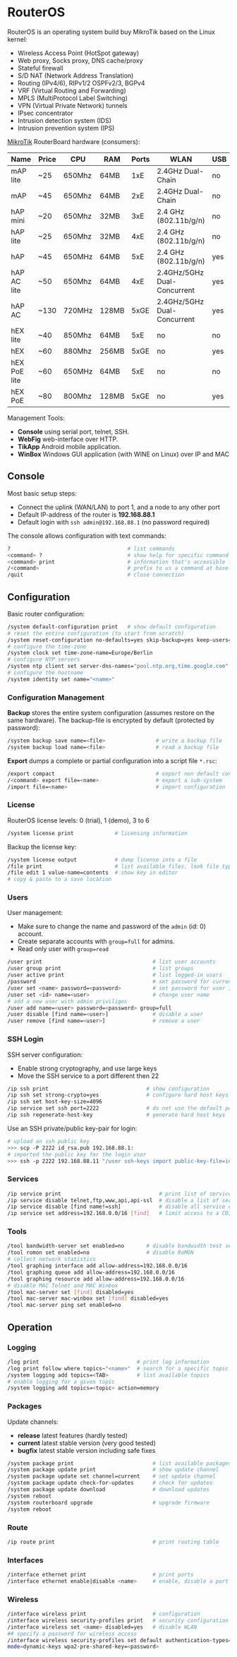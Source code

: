 # RouterOS

RouterOS is an operating system build buy MikroTik based on the Linux kernel:

* Wireless Access Point (HotSpot gateway)
* Web proxy, Socks proxy, DNS cache/proxy
* Stateful firewall
* S/D NAT (Network Address Translation)
* Routing (IPv4/6), RIPv1/2 OSPFv2/3, BGPv4
* VRF (Virtual Routing and Forwarding)
* MPLS (MultiProtocol Label Switching)
* VPN (Virtual Private Network) tunnels
* IPsec concentrator
* Intrusion detection system (IDS)
* Intrusion prevention system (IPS)

[MikroTik](https://mikrotik.com/products) RouterBoard hardware (consumers):

| Name         | Price | CPU    | RAM   | Ports | WLAN                          | USB | SFP | PoE        |
|--------------|-------|--------|-------|-------|-------------------------------|-----|-----|------------|
| mAP lite     | ~25   | 650Mhz |  64MB | 1xE   | 2.4GHz Dual-Chain             | no  | no  | 1x (in)    |
| mAP          | ~45   | 650Mhz |  64MB | 2xE   | 2.4GHz Dual-Chain             | no  | no  | 1x (in/out)|
| hAP mini     | ~20   | 650Mhz |  32MB | 3xE   | 2.4 GHz (802.11b/g/n)         | no  | no  | no         |
| hAP lite     | ~25   | 650Mhz |  32MB | 4xE   | 2.4 GHz (802.11b/g/n)         | no  | no  | no         |
| hAP          | ~45   | 650MHz |  64MB | 5xE   | 2.4 GHz (802.11b/g/n)         | yes | no  | 1x         |
| hAP AC lite  | ~50   | 650Mhz |  64MB | 4xE   | 2.4GHz/5GHz Dual-Concurrent   | yes | no  | 1x         |
| hAP AC       | ~130  | 720MHz | 128MB | 5xGE  | 2.4GHz/5GHz Dual-Concurrent   | yes | 1x  | 1x         |
| hEX lite     | ~40   | 850Mhz |  64MB | 5xE   | no                            | no  | no  | no         |
| hEX          | ~60   | 880Mhz | 256MB | 5xGE  | no                            | yes | no  | no         | 
| hEX PoE lite | ~60   | 650MHz |  64MB | 5xE   | no                            | no  | no  | 4x         |
| hEX PoE      | ~80   | 800Mhz | 128MB | 5xGE  | no                            | yes | 1x  | 4x         |

Management Tools:

* **Console** using serial port, telnet, SSH.
* **WebFig** web-interface over HTTP.
* **TikApp** Android mobile application.
* **WinBox** Windows GUI application (with WINE on Linux) over IP and MAC



## Console

Most basic setup steps:

* Connect the uplink (WAN/LAN) to port 1, and a node to any other port
* Default IP-address of the router is **192.168.88.1**
* Default login with `ssh admin@192.168.88.1` (no password required)

The console allows configuration with text commands:

```bash
?                                     # list commands
<command> ?                           # show help for specific command
<command> print                       # information that's accessible from particular command level
/<command>                            # prefix to us a command at base-level
/quit                                 # close connection
```





## Configuration

Basic router configuration:

```bash
/system default-configuration print   # show default configuration
# reset the entire configuration (to start from scratch)
/system reset-configuration no-defaults=yes skip-backup=yes keep-users=no
# configure the time-zone
/system clock set time-zone-name=Europe/Berlin
# configure NTP servers
/system ntp client set server-dns-names="pool.ntp.org,time.google.com" enabled=yes
# configure the hostname
/system identity set name="<name>"
```

### Configuration Management

**Backup** stores the entire system configuration (assumes restore on the same hardware). The backup-file is encrypted by default (protected by password):

```bash
/system backup save name=<file>                # write a backup file
/system backup load name=<file>                # read a backup file
```

**Export** dumps a complete or partial configuration into a script file `*.rsc`:

```bash
/export compact                                # export non default configuration
/<command> export file=<name>                  # export a sub-system
/import file=<name>                            # import configuration
```

### License

RouterOS license levels: 0 (trial), 1 (demo), 3 to 6 

```bash
/system license print             # licensing information
```

Backup the license key:

```bash
/system license output            # dump license into a file
/file print                       # list available files, look file type .key
/file edit 1 value-name=contents  # show key in editor
# copy & paste to a save location
```

### Users

User management:

* Make sure to change the name and password of the `admin` (id: 0) account.
* Create separate accounts with `group=full` for admins.
* Read only user with `group=read`

```bash
/user print                                   # list user accounts
/user group print                             # list groups
/user active print                            # list logged-in users
/password                                     # set password for current user
/user set <name> password=<password>          # set password for user ID
/user set <id> name=<user>                    # change user name
# add a new user with admin priviliges
/user add name=<user> password=<password> group=full
/user disable [find name=<user>]              # disable a user
/user remove [find name=<user>]               # remove a user
```

### SSH Login

SSH server configuration:

* Enable strong cryptography, and use large keys
* Move the SSH service to a port different then 22

```bash
/ip ssh print                               # show configuration
/ip ssh set strong-crypto=yes               # configure hard host keys
/ip ssh set host-key-size=4096
/ip service set ssh port=2222               # do not use the default port
/ip ssh regenerate-host-key                 # generate hard host keys
```

Use an SSH private/public key-pair for login:

```bash
# upload an ssh public key
>>> scp -P 2222 id_rsa.pub 192.168.88.1:
# imported the public key for the login user
>>> ssh -p 2222 192.168.88.11 "/user ssh-keys import public-key-file=id_rsa.pub"
```


### Services

```bash
/ip service print                               # print list of services 
/ip service disable telnet,ftp,www,api,api-ssl  # disable a list of services
/ip service disable [find name!=ssh]            # disable all service except SSH
/ip service set address=192.168.0.0/16 [find]   # limit access to a CDIR
```

### Tools

```bash
/tool bandwidth-server set enabled=no       # disable bandwidth test server
/tool romon set enabled=no                  # disable RoMON
# collect network statistics
/tool graphing interface add allow-address=192.168.0.0/16
/tool graphing queue add allow-address=192.168.0.0/16
/tool graphing resource add allow-address=192.168.0.0/16
# disable MAC Telnet and MAC Winbox
/tool mac-server set [find] disabled=yes
/tool mac-server mac-winbox set [find] disabled=yes
/tool mac-server ping set enabled=no
```



## Operation

### Logging

```bash
/log print                               # print log information
/log print follow where topics~"<name>"  # search for a specific topic
/system logging add topics=<TAB>         # list available topics
# enable logging for a given topic
/system logging add topics=<topic> action=memory
```

### Packages

Update channels:

* **release** latest features (hardly tested)
* **current** latest stable version (very good tested)
* **bugfix** latest stable version including safe fixes

```bash
/system package print                         # list available packages
/system package update print                  # show update channel
/system package update set channel=current    # set update channel
/system package update check-for-updates      # check for updates
/system package update download               # download updates
/system reboot
/system routerboard upgrade                   # upgrade firmware
/system reboot
```

### Route

```bash
/ip route print                               # print routing table
```

### Interfaces

```bash
/interface ethernet print                     # print ports
/interface ethernet enable|disable <name>     # enable, disable a port
```

### Wireless

```bash
/interface wireless print                     # configuration
/interface wireless security-profiles print   # security configuration
/interface wireless set <name> disabled=yes   # disable WLAN
## specify a password for wireless access
/interface wireless security-profiles set default authentication-types=wpa2-psk 
mode=dynamic-keys wpa2-pre-shared-key=<password>
```


